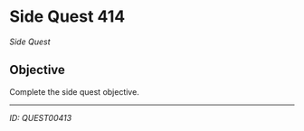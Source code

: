 # Side Quest 414

*Side Quest*

## Objective
Complete the side quest objective.

---
*ID: QUEST00413*